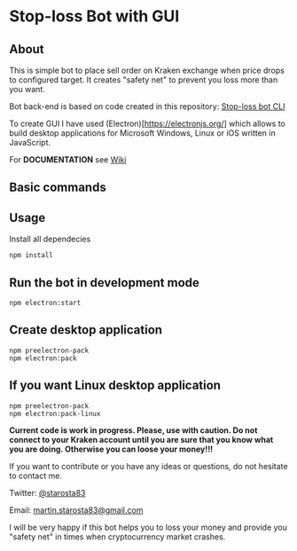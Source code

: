 
# Stop-loss Bot with GUI

## About

This is simple bot to place sell order on Kraken exchange when price drops to configured target.
It creates "safety net" to prevent you loss more than you want.

Bot back-end is based on code created in this repository:
[Stop-loss bot CLI](https://github.com/LabZoneSK/stop-loss-bot)

To create GUI I have used (Electron)[https://electronjs.org/] which allows to build desktop applications 
for Microsoft Windows, Linux or iOS written in JavaScript.

For **DOCUMENTATION** see [Wiki](https://github.com/LabZoneSK/stop-loss-bot-GUI/wiki)

## Basic commands

Usage
---
 
Install all dependecies
 
```
npm install
```
 
Run the bot in development mode
---
 
```
npm electron:start
```

Create desktop application
---
 
```
npm preelectron-pack
npm electron:pack
```

If you want Linux desktop application
---

```
npm preelectron-pack
npm electron:pack-linux
```

**Current code is work in progress. Please, use with caution. Do not connect to
your Kraken account until you are sure that you know what you are doing. Otherwise you can loose your money!!!**

If you want to contribute or you have any ideas or questions, do not hesitate to contact me.

Twitter: [@starosta83](https://twitter.com/starosta83)

Email: martin.starosta83@gmail.com

I will be very happy if this bot helps you to loss your money and provide you "safety net" in times when cryptocurrency
market crashes.

